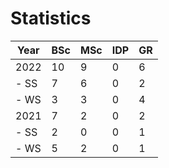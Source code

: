# Statistics

| Year | BSc | MSc | IDP | GR |
|------|-----|-----|-----|----|
| 2022 |  10 |   9 |   0 |  6 |
| - SS |   7 |   6 |   0 |  2 |
| - WS |   3 |   3 |   0 |  4 |
| 2021 |   7 |   2 |   0 |  2 |
| - SS |   2 |   0 |   0 |  1 |
| - WS |   5 |   2 |   0 |  1 |
